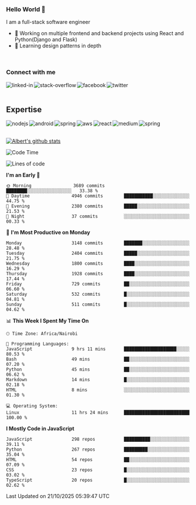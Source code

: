 

### Hello World 👋
I am a full-stack software engineer
- 🔭 Working on multiple frontend and backend projects using React and Python(Django and Flask)
- 🌱 Learning design patterns in depth

<br>

### Connect with me

[<img align="left" alt="linked-in" src="https://img.shields.io/badge/linkedin-%230077B5.svg?&style=for-the-badge&logo=linkedin&logoColor=white" />](https://www.linkedin.com/in/albert-byrone/)

<!-- [<img align="left" alt="medium" src="https://img.shields.io/badge/medium-%2312100E.svg?&style=for-the-badge&logo=medium&logoColor=white" />](https://56faisal.medium.com/) -->

[<img align="left" alt="stack-overflow" src="https://img.shields.io/badge/stack%20overflow-FE7A16?logo=stack-overflow&logoColor=white&style=for-the-badge" />](https://stackoverflow.com/users/11916317/albert-byrone)

[<img align="left" alt="facebook" src="https://img.shields.io/badge/facebook-%231877F2.svg?&style=for-the-badge&logo=facebook&logoColor=white" />](https://web.facebook.com/albert.byrone.1/)

[<img align="left" alt="twitter" src="https://img.shields.io/badge/twitter-%231DA1F2.svg?&style=for-the-badge&logo=twitter&logoColor=white" />](https://twitter.com/byrone_albert)

<br>

<br>

## Expertise
<img align="left" alt="nodejs" src="https://img.shields.io/badge/python%20-%2343853D.svg?&style=for-the-badge&logo=node.js&logoColor=white" />
<img align="left" alt="android" src="https://img.shields.io/badge/Flask-3DDC84?logo=android&logoColor=white&style=for-the-badge" />
<img align="left" alt="spring" src="https://img.shields.io/badge/drf%20-%236DB33F.svg?&style=for-the-badge&logo=spring&logoColor=white" />
<img align="left" alt="aws" src="https://img.shields.io/badge/django%20AWS-%23232F3E?logo=amazon-aws&logoColor=white&style=for-the-badge" />
<img align="left" alt="react" src="https://img.shields.io/badge/react%20-%2320232a.svg?&style=for-the-badge&logo=react&logoColor=%2361DAFB" />
<img align="left" alt="medium" src="https://img.shields.io/badge/Angular-%23316192.svg?&style=for-the-badge&logo=postgresql&logoColor=white" />
<img align="left" alt="spring" src="https://img.shields.io/badge/Javascript%20-%236DB33F.svg?&style=for-the-badge&logo=spring&logoColor=white" />
<br>
<br>


[![Albert's github stats](https://github-readme-stats.vercel.app/api?username=Albert-Byrone&count_private=true&show_icons=true&theme=radical&hide_rank=false)](https://github.com/anuraghazra/github-readme-stats)

<!-- [![Top Langs](https://github-readme-stats.vercel.app/api/top-langs/?username=Albert-Byrone&layout=compact)](https://github.com/anuraghazra/github-readme-stats) -->

<!--
**Albert-Byrone/Albert-Byrone** is a ✨ _special_ ✨ repository because its `README.md` (this file) appears on your GitHub profile.

Here are some ideas to get you started:

- 🔭 I’m currently working on ...
- 🌱 I’m currently learning ...
- 👯 I’m looking to collaborate on ...
- 🤔 I’m looking for help with ...
- 💬 Ask me about ...
- 📫 How to reach me: ...
- 😄 Pronouns: ...
- ⚡ Fun fact: ...
-->


<!--START_SECTION:waka-->
![Code Time](http://img.shields.io/badge/Code%20Time-2%2C092%20hrs%2052%20mins-blue)

![Lines of code](https://img.shields.io/badge/From%20Hello%20World%20I%27ve%20Written-86.6%20million%20lines%20of%20code-blue)

**I'm an Early 🐤** 

```text
🌞 Morning                3689 commits        ████████░░░░░░░░░░░░░░░░░   33.38 % 
🌆 Daytime                4946 commits        ███████████░░░░░░░░░░░░░░   44.75 % 
🌃 Evening                2380 commits        █████░░░░░░░░░░░░░░░░░░░░   21.53 % 
🌙 Night                  37 commits          ░░░░░░░░░░░░░░░░░░░░░░░░░   00.33 % 
```
📅 **I'm Most Productive on Monday** 

```text
Monday                   3148 commits        ███████░░░░░░░░░░░░░░░░░░   28.48 % 
Tuesday                  2404 commits        █████░░░░░░░░░░░░░░░░░░░░   21.75 % 
Wednesday                1800 commits        ████░░░░░░░░░░░░░░░░░░░░░   16.29 % 
Thursday                 1928 commits        ████░░░░░░░░░░░░░░░░░░░░░   17.44 % 
Friday                   729 commits         ██░░░░░░░░░░░░░░░░░░░░░░░   06.60 % 
Saturday                 532 commits         █░░░░░░░░░░░░░░░░░░░░░░░░   04.81 % 
Sunday                   511 commits         █░░░░░░░░░░░░░░░░░░░░░░░░   04.62 % 
```


📊 **This Week I Spent My Time On** 

```text
🕑︎ Time Zone: Africa/Nairobi

💬 Programming Languages: 
JavaScript               9 hrs 11 mins       ████████████████████░░░░░   80.53 % 
Bash                     49 mins             ██░░░░░░░░░░░░░░░░░░░░░░░   07.20 % 
Python                   45 mins             ██░░░░░░░░░░░░░░░░░░░░░░░   06.62 % 
Markdown                 14 mins             █░░░░░░░░░░░░░░░░░░░░░░░░   02.18 % 
HTML                     8 mins              ░░░░░░░░░░░░░░░░░░░░░░░░░   01.30 % 

💻 Operating System: 
Linux                    11 hrs 24 mins      █████████████████████████   100.00 % 
```

**I Mostly Code in JavaScript** 

```text
JavaScript               298 repos           ██████████░░░░░░░░░░░░░░░   39.11 % 
Python                   267 repos           █████████░░░░░░░░░░░░░░░░   35.04 % 
HTML                     54 repos            ██░░░░░░░░░░░░░░░░░░░░░░░   07.09 % 
CSS                      23 repos            █░░░░░░░░░░░░░░░░░░░░░░░░   03.02 % 
TypeScript               20 repos            █░░░░░░░░░░░░░░░░░░░░░░░░   02.62 % 
```




 Last Updated on 21/10/2025 05:39:47 UTC
<!--END_SECTION:waka-->
